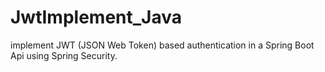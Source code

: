 # JwtImplement_Java
 implement JWT (JSON Web Token) based authentication in a Spring Boot Api using Spring Security.
